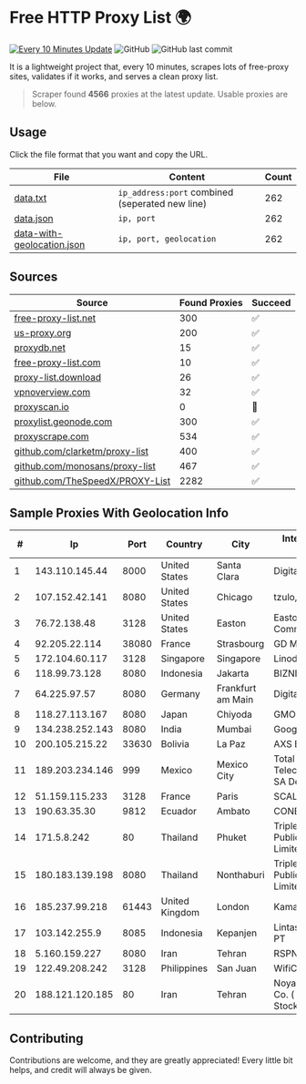 
# Free HTTP Proxy List 🌍

[![Every 10 Minutes Update](https://github.com/mertguvencli/http-proxy-list/actions/workflows/main.yml/badge.svg?branch=main)](https://github.com/mertguvencli/http-proxy-list/actions/workflows/main.yml)
![GitHub](https://img.shields.io/github/license/mertguvencli/http-proxy-list)
![GitHub last commit](https://img.shields.io/github/last-commit/mertguvencli/http-proxy-list)

It is a lightweight project that, every 10 minutes, scrapes lots of free-proxy sites, validates if it works, and serves a clean proxy list.


> Scraper found **4566** proxies at the latest update. Usable proxies are below.

## Usage

Click the file format that you want and copy the URL.


|File|Content|Count|
|----|-------|-----|
|[data.txt](https://raw.githubusercontent.com/mertguvencli/http-proxy-list/main/proxy-list/data.txt)|`ip_address:port` combined (seperated new line)|262|
|[data.json](https://raw.githubusercontent.com/mertguvencli/http-proxy-list/main/proxy-list/data.json)|`ip, port`|262|
|[data-with-geolocation.json](https://raw.githubusercontent.com/mertguvencli/http-proxy-list/main/proxy-list/data-with-geolocation.json)|`ip, port, geolocation`|262|

## Sources

|Source|Found Proxies|Succeed|
|------|-------------|-------|
|[free-proxy-list.net](https://free-proxy-list.net)|300|✅|
|[us-proxy.org](https://www.us-proxy.org)|200|✅|
|[proxydb.net](http://proxydb.net)|15|✅|
|[free-proxy-list.com](https://free-proxy-list.com/?page=&port=&type%5B%5D=http&type%5B%5D=https&up_time=0&search=Search)|10|✅|
|[proxy-list.download](https://www.proxy-list.download/HTTP)|26|✅|
|[vpnoverview.com](https://vpnoverview.com/privacy/anonymous-browsing/free-proxy-servers)|32|✅|
|[proxyscan.io](https://www.proxyscan.io)|0|🚫|
|[proxylist.geonode.com](https://proxylist.geonode.com/api/proxy-list?limit=300&page=1&sort_by=lastChecked&sort_type=desc&protocols=http,https)|300|✅|
|[proxyscrape.com](https://api.proxyscrape.com/v2/?request=displayproxies&protocol=http&timeout=10000&country=all&ssl=all&anonymity=all)|534|✅|
|[github.com/clarketm/proxy-list](https://raw.githubusercontent.com/clarketm/proxy-list/master/proxy-list-raw.txt)|400|✅|
|[github.com/monosans/proxy-list](https://raw.githubusercontent.com/monosans/proxy-list/main/proxies/http.txt)|467|✅|
|[github.com/TheSpeedX/PROXY-List](https://raw.githubusercontent.com/TheSpeedX/PROXY-List/master/http.txt)|2282|✅|


## Sample Proxies With Geolocation Info

|#|Ip|Port|Country|City|Internet Service Provider|
|-|--|----|-------|----|-------------------------|
|1|143.110.145.44|8000|United States|Santa Clara|DigitalOcean, LLC|
|2|107.152.42.141|8080|United States|Chicago|tzulo, inc.|
|3|76.72.138.48|3128|United States|Easton|Easton Utilities Commission|
|4|92.205.22.114|38080|France|Strasbourg|GD MASS Network|
|5|172.104.60.117|3128|Singapore|Singapore|Linode, LLC|
|6|118.99.73.128|8080|Indonesia|Jakarta|BIZNET|
|7|64.225.97.57|8080|Germany|Frankfurt am Main|DigitalOcean, LLC|
|8|118.27.113.167|8080|Japan|Chiyoda|GMO Internet, Inc.|
|9|134.238.252.143|8080|India|Mumbai|Google LLC|
|10|200.105.215.22|33630|Bolivia|La Paz|AXS Bolivia S. A.|
|11|189.203.234.146|999|Mexico|Mexico City|Total Play Telecomunicaciones SA De CV|
|12|51.159.115.233|3128|France|Paris|SCALEWAY|
|13|190.63.35.30|9812|Ecuador|Ambato|CONECEL|
|14|171.5.8.242|80|Thailand|Phuket|Triple T Broadband Public Company Limited|
|15|180.183.139.198|8080|Thailand|Nonthaburi|Triple T Broadband Public Company Limited|
|16|185.237.99.218|61443|United Kingdom|London|Kamatera Inc|
|17|103.142.255.9|8085|Indonesia|Kepanjen|Lintas Data Prima, PT|
|18|5.160.159.227|8080|Iran|Tehran|RSPN|
|19|122.49.208.242|3128|Philippines|San Juan|WifiCity, Inc|
|20|188.121.120.185|80|Iran|Tehran|Noyan Abr Arvan Co. ( Private Joint Stock)|



## Contributing

Contributions are welcome, and they are greatly appreciated! Every
little bit helps, and credit will always be given.

